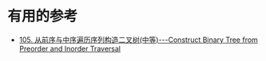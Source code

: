 



# 有用的参考

* [105. 从前序与中序遍历序列构造二叉树(中等)---Construct Binary Tree from Preorder and Inorder Traversal](https://github.com/azl397985856/leetcode/blob/1fce788bab7e7e2a10a6dfb0ee55a2bb09424b0b/selected/construct-binary-tree.md)
